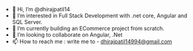 - 👋 Hi, I’m @dhirajpatil14
- 👀 I’m interested in Full Stack Development with .net core, Angular and SQL Server.
- 🌱 I’m currently building an ECommerce project from scratch.
- 💞️ I’m looking to collaborate on Angular, .Net
- 📫 How to reach me : write me to - dhirajpatil14994@gmail.com

<!---
dhirajpatil14/dhirajpatil14 is a ✨ special ✨ repository because its `README.md` (this file) appears on your GitHub profile.
You can click the Preview link to take a look at your changes.
--->
